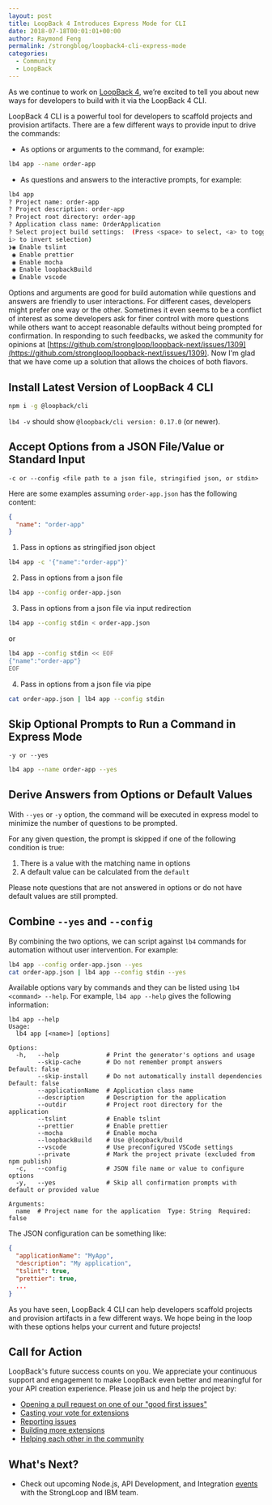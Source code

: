 ```yaml
---
layout: post
title: LoopBack 4 Introduces Express Mode for CLI 
date: 2018-07-18T00:01:01+00:00
author: Raymond Feng
permalink: /strongblog/loopback4-cli-express-mode
categories:
  - Community
  - LoopBack
---
```


As we continue to work on [LoopBack 4](http://v4.loopback.io/), we’re excited to tell you about new ways for developers to build with it via the LoopBack 4 CLI. 

LoopBack 4 CLI is a powerful tool for developers to scaffold projects and provision artifacts. There are a few different ways to provide input to drive the commands:

- As options or arguments to the command, for example:

```sh
lb4 app --name order-app
```

<!--more-->
- As questions and answers to the interactive prompts, for example:

```sh
lb4 app
? Project name: order-app
? Project description: order-app
? Project root directory: order-app
? Application class name: OrderApplication
? Select project build settings:  (Press <space> to select, <a> to toggle all, <
i> to invert selection)
❯◉ Enable tslint
 ◉ Enable prettier
 ◉ Enable mocha
 ◉ Enable loopbackBuild
 ◉ Enable vscode
```

Options and arguments are good for build automation while questions and answers are friendly to user interactions. For different cases, developers might prefer one way or the other. Sometimes it even seems to be a conflict of interest as some developers ask for finer control with more questions while others want to accept reasonable defaults without being prompted for confirmation. In responding to such feedbacks, we asked the community for opinions at [https://github.com/strongloop/loopback-next/issues/1309](https://github.com/strongloop/loopback-next/issues/1309). Now I'm glad that we have come up a solution that allows the choices of both flavors.

## Install Latest Version of LoopBack 4 CLI

```sh
npm i -g @loopback/cli
```

`lb4 -v` should show `@loopback/cli version: 0.17.0` (or newer).

## Accept Options from a JSON File/Value or Standard Input

`-c or --config <file path to a json file, stringified json, or stdin>`

Here are some examples assuming `order-app.json` has the following content:

```json
{
  "name": "order-app"
}
```

1.  Pass in options as stringified json object

```sh
lb4 app -c '{"name":"order-app"}'
```

2.  Pass in options from a json file

```sh
lb4 app --config order-app.json
```

3.  Pass in options from a json file via input redirection

```sh
lb4 app --config stdin < order-app.json
```

or

```sh
lb4 app --config stdin << EOF
{"name":"order-app"}
EOF
```

4.  Pass in options from a json file via pipe

```sh
cat order-app.json | lb4 app --config stdin
```

## Skip Optional Prompts to Run a Command in Express Mode

`-y or --yes`

```sh
lb4 app --name order-app --yes
```

## Derive Answers from Options or Default Values

With `--yes` or `-y` option, the command will be executed in express model to minimize the number of questions to be prompted.

For any given question, the prompt is skipped if one of the following condition is true:

1.  There is a value with the matching name in options
2.  A default value can be calculated from the `default`

Please note questions that are not answered in options or do not have default values are still prompted.

## Combine `--yes` and `--config`

By combining the two options, we can script against `lb4` commands for automation without user intervention. For example:

```sh
lb4 app --config order-app.json --yes
cat order-app.json | lb4 app --config stdin --yes
```

Available options vary by commands and they can be listed using `lb4 <command> --help`. For example, `lb4 app --help` gives the following information:

```
lb4 app --help
Usage:
  lb4 app [<name>] [options]

Options:
  -h,   --help             # Print the generator's options and usage
        --skip-cache       # Do not remember prompt answers                                Default: false
        --skip-install     # Do not automatically install dependencies                     Default: false
        --applicationName  # Application class name
        --description      # Description for the application
        --outdir           # Project root directory for the application
        --tslint           # Enable tslint
        --prettier         # Enable prettier
        --mocha            # Enable mocha
        --loopbackBuild    # Use @loopback/build
        --vscode           # Use preconfigured VSCode settings
        --private          # Mark the project private (excluded from npm publish)
  -c,   --config           # JSON file name or value to configure options
  -y,   --yes              # Skip all confirmation prompts with default or provided value

Arguments:
  name  # Project name for the application  Type: String  Required: false
```

The JSON configuration can be something like:

```json
{
  "applicationName": "MyApp",
  "description": "My application",
  "tslint": true,
  "prettier": true,
  ...
}
```

As you have seen, LoopBack 4 CLI can help developers scaffold projects and provision artifacts in a few different ways. We hope being in the loop with these options helps your current and future projects!

## Call for Action

LoopBack's future success counts on you. We appreciate your continuous support and engagement to make LoopBack even better and meaningful for your API creation experience. Please join us and help the project by:

- [Opening a pull request on one of our "good first issues"](https://github.com/strongloop/loopback-next/labels/good%20first%20issue)
- [Casting your vote for extensions](https://github.com/strongloop/loopback-next/issues/512)
- [Reporting issues](https://github.com/strongloop/loopback-next/issues)
- [Building more extensions](https://github.com/strongloop/loopback-next/issues/647)
- [Helping each other in the community](https://groups.google.com/forum/#!forum/loopbackjs)

## What's Next?

- Check out upcoming Node.js, API Development, and Integration [events](https://strongloop.com/events/) with the StrongLoop and IBM team. 
